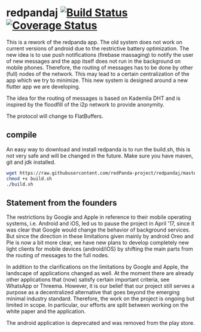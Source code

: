 # redpandaj [![Build Status](https://travis-ci.org/redPanda-project/redpandaj.svg?branch=master)](https://travis-ci.org/redPanda-project/redpandaj) [![Coverage Status](https://coveralls.io/repos/github/redPanda-project/redpandaj/badge.svg?branch=master)](https://coveralls.io/github/redPanda-project/redpandaj?branch=master)

This is a rework of the redpanda app. The old system does not work on current versions of android due to the restrictive battery optimization.
The new idea is to use push notifications (firebase massaging) to notify the user of new messages and the app itself does not run in the background on mobile phones. Therefore, the routing of messages has to be done by other (full) nodes of the network.
This may lead to a certain centralization of the app which we try to minimize.
This new system is designed around a new flutter app we are developing.   

The idea for the routing of messages is based on Kademlia DHT and is inspired by the floodfill of the i2p network to provide anonymity.

The protocol will change to FlatBuffers.

## compile
An easy way to download and install redpanda is to run the build.sh, this is not very safe and will be changed in the future. Make sure you have maven, git and jdk installed.

```bash
wget https://raw.githubusercontent.com/redPanda-project/redpandaj/master/helpful/build.sh
chmod +x build.sh
./build.sh
```

## Statement from the founders
The restrictions by Google and Apple in reference to their mobile operating systems, i.e. Android and iOS, led us to pause the project in April '17, since it was clear that Google would change the behavior of background services. But since the direction in these limitations given mainly by android Oreo and Pie is now a bit more clear, we have new plans to develop completely new light clients for mobile devices (android/iOS) by shifting the main parts from the routing of messages to the full nodes.

In addition to the clarifications on the limitations by Google and Apple, the landscape of applications changed as well. At the moment there are already other applications that (now) satisfy certain important criteria, see WhatsApp or Threema. However, it is our belief that our project still serves a purpose as a decentralized alternative that goes beyond the emerging minimal industry standard. Therefore, the work on the project is ongoing but limited in scope. In particular, our efforts are split between working on the white paper and the application.

The android application is deprecated and was removed from the play store.

